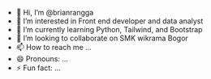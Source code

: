 - 👋 Hi, I’m @brianrangga
- 👀 I’m interested in Front end developer and data analyst
- 🌱 I’m currently learning Python, Tailwind, and Bootstrap
- 💞️ I’m looking to collaborate on SMK wikrama Bogor
- 📫 How to reach me ...
- 😄 Pronouns: ...
- ⚡ Fun fact: ...

<!---
brianrangga/brianrangga is a ✨ special ✨ repository because its `README.md` (this file) appears on your GitHub profile.
You can click the Preview link to take a look at your changes.
--->
